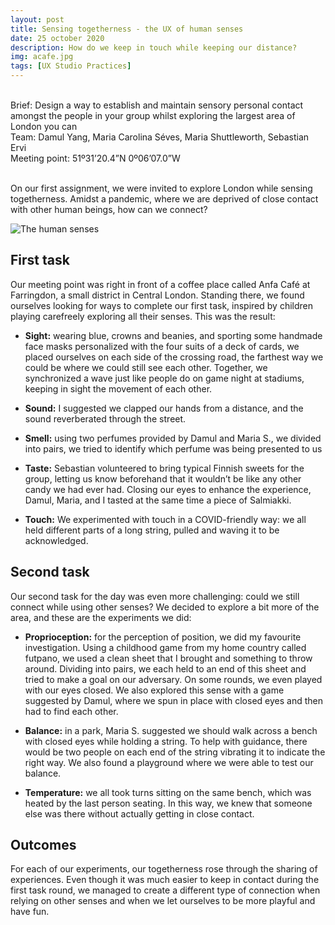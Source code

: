 ```yaml
---
layout: post
title: Sensing togetherness - the UX of human senses
date: 25 october 2020
description: How do we keep in touch while keeping our distance?
img: acafe.jpg 
tags: [UX Studio Practices] 
---
```


<p class="about-content-box"> <br> 
Brief: Design a way to establish and maintain sensory personal contact amongst the people in your group whilst exploring the largest area of London you can
<BR>
Team: Damul Yang, Maria Carolina Séves, Maria Shuttleworth, Sebastian Ervi 
<BR>
Meeting point: 51º31’20.4”N 0º06’07.0”W
<br><br></p>


On our first assignment, we were invited to explore London while sensing togetherness. Amidst a pandemic, where we are deprived of close contact with other human beings, how can we connect?

![The human senses]({{site.baseurl}}/assets/img/The_Human_Senses.jpg)

## First task
Our meeting point was right in front of a coffee place called Anfa Café at Farringdon, a small district in Central London. Standing there, we found ourselves looking for ways to complete our first task, inspired by children playing carefreely exploring all their senses. This was the result:

* **Sight:** wearing blue, crowns and beanies, and sporting some handmade face masks personalized with the four suits of a deck of cards, we placed ourselves on each side of the crossing road, the farthest way we could be where we could still see each other. Together, we synchronized a wave just like people do on game night at stadiums, keeping in sight the movement of each other. 

* **Sound:** I suggested we clapped our hands from a distance, and the sound reverberated through the street.

* **Smell:** using two perfumes provided by Damul and Maria S., we divided into pairs, we tried to identify which perfume was being presented to us

 
* **Taste:** Sebastian volunteered to bring typical Finnish sweets for the group, letting us know beforehand that it wouldn’t be like any other candy we had ever had. Closing our eyes to enhance the experience, Damul, Maria, and I tasted at the same time a piece of Salmiakki.


* **Touch:** We experimented with touch in a COVID-friendly way: we all held different parts of a long string, pulled and waving it to be acknowledged. 


## Second task

Our second task for the day was even more challenging: could we still connect while using other senses? We decided to explore a bit more of the area, and these are the experiments we did:

* **Proprioception:** for the perception of position, we did my favourite investigation. Using a childhood game from my home country called futpano, we used a clean sheet that I brought and something to throw around. Dividing into pairs, we each held to an end of this sheet and tried to make a goal on our adversary. On some rounds, we even played with our eyes closed.
We also explored this sense with a game suggested by Damul, where we spun in place with closed eyes and then had to find each other.

* **Balance:** in a park, Maria S. suggested we should walk across a bench with closed eyes while holding a string. To help with guidance, there would be two people on each end of the string vibrating it to indicate the right way. We also found a playground where we were able to test our balance.

* **Temperature:** we all took turns sitting on the same bench, which was heated by the last person seating. In this way, we knew that someone else was there without actually getting in close contact.

## Outcomes
For each of our experiments, our togetherness rose through the sharing of experiences. Even though it was much easier to keep in contact during the first task round, we managed to create a different type of connection when relying on other senses and when we let ourselves to be more playful and have fun. 

